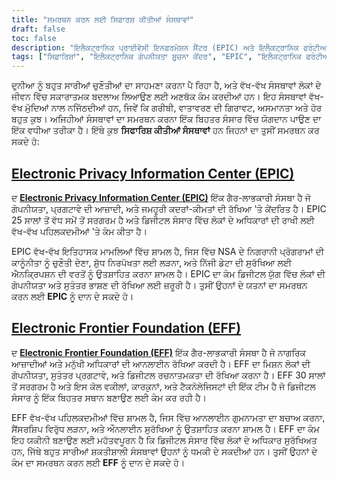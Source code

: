 ```yaml
---
title: "ਸਮਰਥਨ ਕਰਨ ਲਈ ਸਿਫਾਰਸ਼ ਕੀਤੀਆਂ ਸੰਸਥਾਵਾਂ"
draft: false
toc: false
description: "ਇਲੈਕਟ੍ਰਾਨਿਕ ਪ੍ਰਾਈਵੇਸੀ ਇਨਫਰਮੇਸ਼ਨ ਸੈਂਟਰ (EPIC) ਅਤੇ ਇਲੈਕਟ੍ਰਾਨਿਕ ਫਰੰਟੀਅਰ ਫਾਊਂਡੇਸ਼ਨ (EFF) ਦਾ ਸਮਰਥਨ ਕਰਕੇ ਔਨਲਾਈਨ ਗੋਪਨੀਯਤਾ, ਪ੍ਰਗਟਾਵੇ ਦੀ ਆਜ਼ਾਦੀ, ਅਤੇ ਜਮਹੂਰੀ ਕਦਰਾਂ-ਕੀਮਤਾਂ ਦੀ ਰੱਖਿਆ ਕਰਨ ਵਿੱਚ ਸ਼ਾਮਲ ਹੋਵੋ। ਇਹ ਸੰਸਥਾਵਾਂ ਡਿਜੀਟਲ ਸੰਸਾਰ ਵਿੱਚ ਤੁਹਾਡੇ ਅਧਿਕਾਰਾਂ ਦੀ ਰਾਖੀ ਲਈ ਅਣਥੱਕ ਕੰਮ ਕਰਦੀਆਂ ਹਨ। ਤੁਹਾਡਾ ਦਾਨ EFF ਦੇ ਵਕੀਲਾਂ, ਕਾਰਕੁਨਾਂ, ਅਤੇ ਟੈਕਨਾਲੋਜਿਸਟਾਂ ਨੂੰ ਮਨੁੱਖੀ ਅਧਿਕਾਰਾਂ ਅਤੇ ਆਜ਼ਾਦੀਆਂ ਦੀ ਆਨਲਾਈਨ ਰੱਖਿਆ ਕਰਨ ਦੇ ਯਤਨਾਂ ਵਿੱਚ ਫੰਡ ਦੇਣ ਵਿੱਚ ਮਦਦ ਕਰ ਸਕਦਾ ਹੈ। ਪ੍ਰਦਾਨ ਕੀਤੇ ਲਿੰਕਾਂ 'ਤੇ ਜਾ ਕੇ ਅੱਜ ਹੀ ਕਾਰਨ ਵਿੱਚ ਸ਼ਾਮਲ ਹੋਵੋ।"
tags: ["ਸਿਫ਼ਾਰਿਸ਼ਾਂ", "ਇਲੈਕਟ੍ਰਾਨਿਕ ਗੋਪਨੀਯਤਾ ਸੂਚਨਾ ਕੇਂਦਰ", "EPIC", "ਇਲੈਕਟ੍ਰਾਨਿਕ ਫਰੰਟੀਅਰ ਫਾਊਂਡੇਸ਼ਨ", "ਈ.ਐੱਫ.ਐੱਫ", "ਗੋਪਨੀਯਤਾ", "ਪ੍ਰਗਟਾਵੇ ਦੀ ਆਜ਼ਾਦੀ", "ਜਮਹੂਰੀ ਮੁੱਲ", "ਮਿਸ਼ਨ", "ਨਾਗਰਿਕ ਆਜ਼ਾਦੀਆਂ", "ਮਨੁਖੀ ਅਧਿਕਾਰ", "ਵਕੀਲ", "ਕਾਰਕੁੰਨ", "ਟੈਕਨੋਲੋਜਿਸਟ", "ਮੁਫ਼ਤ ਪ੍ਰਗਟਾਵੇ", "ਡਿਜੀਟਲ ਰਚਨਾਤਮਕਤਾ"]
---
```


ਦੁਨੀਆ ਨੂੰ ਬਹੁਤ ਸਾਰੀਆਂ ਚੁਣੌਤੀਆਂ ਦਾ ਸਾਹਮਣਾ ਕਰਨਾ ਪੈ ਰਿਹਾ ਹੈ, ਅਤੇ ਵੱਖ-ਵੱਖ ਸੰਸਥਾਵਾਂ ਲੋਕਾਂ ਦੇ ਜੀਵਨ ਵਿੱਚ ਸਕਾਰਾਤਮਕ ਬਦਲਾਅ ਲਿਆਉਣ ਲਈ ਅਣਥੱਕ ਕੰਮ ਕਰਦੀਆਂ ਹਨ। ਇਹ ਸੰਸਥਾਵਾਂ ਵੱਖ-ਵੱਖ ਮੁੱਦਿਆਂ ਨਾਲ ਨਜਿੱਠਦੀਆਂ ਹਨ, ਜਿਵੇਂ ਕਿ ਗਰੀਬੀ, ਵਾਤਾਵਰਣ ਦੀ ਗਿਰਾਵਟ, ਅਸਮਾਨਤਾ ਅਤੇ ਹੋਰ ਬਹੁਤ ਕੁਝ। ਅਜਿਹੀਆਂ ਸੰਸਥਾਵਾਂ ਦਾ ਸਮਰਥਨ ਕਰਨਾ ਇੱਕ ਬਿਹਤਰ ਸੰਸਾਰ ਵਿੱਚ ਯੋਗਦਾਨ ਪਾਉਣ ਦਾ ਇੱਕ ਵਧੀਆ ਤਰੀਕਾ ਹੈ। ਇੱਥੇ ਕੁਝ **ਸਿਫਾਰਿਸ਼ ਕੀਤੀਆਂ ਸੰਸਥਾਵਾਂ** ਹਨ ਜਿਹਨਾਂ ਦਾ ਤੁਸੀਂ ਸਮਰਥਨ ਕਰ ਸਕਦੇ ਹੋ:

## [Electronic Privacy Information Center (EPIC)](https://donatenow.networkforgood.org/epic)

ਦ [**Electronic Privacy Information Center (EPIC)**](https://donatenow.networkforgood.org/epic) ਇੱਕ ਗੈਰ-ਲਾਭਕਾਰੀ ਸੰਸਥਾ ਹੈ ਜੋ ਗੋਪਨੀਯਤਾ, ਪ੍ਰਗਟਾਵੇ ਦੀ ਆਜ਼ਾਦੀ, ਅਤੇ ਜਮਹੂਰੀ ਕਦਰਾਂ-ਕੀਮਤਾਂ ਦੀ ਰੱਖਿਆ 'ਤੇ ਕੇਂਦਰਿਤ ਹੈ। EPIC 25 ਸਾਲਾਂ ਤੋਂ ਵੱਧ ਸਮੇਂ ਤੋਂ ਸਰਗਰਮ ਹੈ ਅਤੇ ਡਿਜੀਟਲ ਸੰਸਾਰ ਵਿੱਚ ਲੋਕਾਂ ਦੇ ਅਧਿਕਾਰਾਂ ਦੀ ਰਾਖੀ ਲਈ ਵੱਖ-ਵੱਖ ਪਹਿਲਕਦਮੀਆਂ 'ਤੇ ਕੰਮ ਕੀਤਾ ਹੈ।

EPIC ਵੱਖ-ਵੱਖ ਇਤਿਹਾਸਕ ਮਾਮਲਿਆਂ ਵਿੱਚ ਸ਼ਾਮਲ ਹੈ, ਜਿਸ ਵਿੱਚ NSA ਦੇ ਨਿਗਰਾਨੀ ਪ੍ਰੋਗਰਾਮਾਂ ਦੀ ਕਾਨੂੰਨੀਤਾ ਨੂੰ ਚੁਣੌਤੀ ਦੇਣਾ, ਸ਼ੁੱਧ ਨਿਰਪੱਖਤਾ ਲਈ ਲੜਨਾ, ਅਤੇ ਨਿੱਜੀ ਡੇਟਾ ਦੀ ਸੁਰੱਖਿਆ ਲਈ ਐਨਕ੍ਰਿਪਸ਼ਨ ਦੀ ਵਰਤੋਂ ਨੂੰ ਉਤਸ਼ਾਹਿਤ ਕਰਨਾ ਸ਼ਾਮਲ ਹੈ। EPIC ਦਾ ਕੰਮ ਡਿਜੀਟਲ ਯੁੱਗ ਵਿੱਚ ਲੋਕਾਂ ਦੀ ਗੋਪਨੀਯਤਾ ਅਤੇ ਸੁਤੰਤਰ ਭਾਸ਼ਣ ਦੀ ਰੱਖਿਆ ਲਈ ਜ਼ਰੂਰੀ ਹੈ। ਤੁਸੀਂ ਉਹਨਾਂ ਦੇ ਯਤਨਾਂ ਦਾ ਸਮਰਥਨ ਕਰਨ ਲਈ **EPIC** ਨੂੰ ਦਾਨ ਦੇ ਸਕਦੇ ਹੋ।

## [Electronic Frontier Foundation (EFF)](https://www.eff.org/issues/bloggers/legal/join)

ਦ [**Electronic Frontier Foundation (EFF)**](https://www.eff.org/issues/bloggers/legal/join) ਇੱਕ ਗੈਰ-ਲਾਭਕਾਰੀ ਸੰਸਥਾ ਹੈ ਜੋ ਨਾਗਰਿਕ ਆਜ਼ਾਦੀਆਂ ਅਤੇ ਮਨੁੱਖੀ ਅਧਿਕਾਰਾਂ ਦੀ ਆਨਲਾਈਨ ਰੱਖਿਆ ਕਰਦੀ ਹੈ। EFF ਦਾ ਮਿਸ਼ਨ ਲੋਕਾਂ ਦੀ ਗੋਪਨੀਯਤਾ, ਸੁਤੰਤਰ ਪ੍ਰਗਟਾਵੇ, ਅਤੇ ਡਿਜੀਟਲ ਰਚਨਾਤਮਕਤਾ ਦੀ ਰੱਖਿਆ ਕਰਨਾ ਹੈ। EFF 30 ਸਾਲਾਂ ਤੋਂ ਸਰਗਰਮ ਹੈ ਅਤੇ ਇਸ ਕੋਲ ਵਕੀਲਾਂ, ਕਾਰਕੁਨਾਂ, ਅਤੇ ਟੈਕਨੋਲੋਜਿਸਟਾਂ ਦੀ ਇੱਕ ਟੀਮ ਹੈ ਜੋ ਡਿਜੀਟਲ ਸੰਸਾਰ ਨੂੰ ਇੱਕ ਬਿਹਤਰ ਸਥਾਨ ਬਣਾਉਣ ਲਈ ਕੰਮ ਕਰ ਰਹੀ ਹੈ।

EFF ਵੱਖ-ਵੱਖ ਪਹਿਲਕਦਮੀਆਂ ਵਿੱਚ ਸ਼ਾਮਲ ਹੈ, ਜਿਸ ਵਿੱਚ ਆਨਲਾਈਨ ਗੁਮਨਾਮਤਾ ਦਾ ਬਚਾਅ ਕਰਨਾ, ਸੈਂਸਰਸ਼ਿਪ ਵਿਰੁੱਧ ਲੜਨਾ, ਅਤੇ ਔਨਲਾਈਨ ਸੁਰੱਖਿਆ ਨੂੰ ਉਤਸ਼ਾਹਿਤ ਕਰਨਾ ਸ਼ਾਮਲ ਹੈ। EFF ਦਾ ਕੰਮ ਇਹ ਯਕੀਨੀ ਬਣਾਉਣ ਲਈ ਮਹੱਤਵਪੂਰਨ ਹੈ ਕਿ ਡਿਜੀਟਲ ਸੰਸਾਰ ਵਿੱਚ ਲੋਕਾਂ ਦੇ ਅਧਿਕਾਰ ਸੁਰੱਖਿਅਤ ਹਨ, ਜਿੱਥੇ ਬਹੁਤ ਸਾਰੀਆਂ ਸ਼ਕਤੀਸ਼ਾਲੀ ਸੰਸਥਾਵਾਂ ਉਹਨਾਂ ਨੂੰ ਧਮਕੀ ਦੇ ਸਕਦੀਆਂ ਹਨ। ਤੁਸੀਂ ਉਹਨਾਂ ਦੇ ਕੰਮ ਦਾ ਸਮਰਥਨ ਕਰਨ ਲਈ **EFF** ਨੂੰ ਦਾਨ ਦੇ ਸਕਦੇ ਹੋ।
